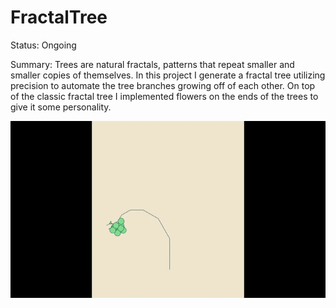 # FractalTree

Status: Ongoing

Summary: Trees are natural fractals, patterns that repeat smaller and smaller copies of themselves. In this project I generate a fractal tree utilizing precision to automate the tree branches growing off of each other. On top of the classic fractal tree I implemented flowers on the ends of the trees to give it some personality.

![](Tree_Video.gif)
